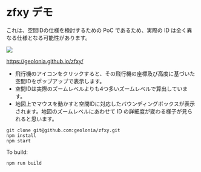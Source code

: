 # zfxy デモ

これは、空間IDの仕様を検討するための PoC であるため、実際の ID は全く異なる仕様となる可能性があります。

![](https://www.evernote.com/l/ABVXpdgqPOVEibitac3gXk71ftO99It-pecB/image.png)

https://geolonia.github.io/zfxy/

* 飛行機のアイコンをクリックすると、その飛行機の座標及び高度に基づいた空間IDをポップアップで表示します。
* 空間IDは実際のズームレベルよりも4つ多いズームレベルで算出しています。
* 地図上でマウスを動かすと空間IDに対応したバウンディングボックスが表示されます。地図のズームレベルにあわせて ID の詳細度が変わる様子が見られると思います。

```
git clone git@github.com:geolonia/zfxy.git
npm install
npm start
```

To build:

```
npm run build
```
